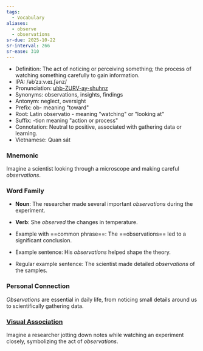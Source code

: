 ```yaml
---
tags:
  - Vocabulary
aliases:
  - observe
  - observations
sr-due: 2025-10-22
sr-interval: 266
sr-ease: 310
---
```

- Definition: The act of noticing or perceiving something; the process of watching something carefully to gain information.
- IPA: /əbˈzɜːv.eɪ.ʃənz/
- Pronunciation: [uhb-ZURV-ay-shuhnz](https://www.google.com/search?q=how+to+pronounce+observations)
- Synonyms: observations, insights, findings
- Antonym: neglect, oversight
- Prefix: ob- meaning "toward"
- Root: Latin observatio - meaning "watching" or "looking at"
- Suffix: -tion meaning "action or process"
- Connotation: Neutral to positive, associated with gathering data or learning.
- Vietnamese: Quan sát

### Mnemonic

Imagine a scientist looking through a microscope and making careful *observations*.

### Word Family

- **Noun**: The researcher made several important *observations* during the experiment.
- **Verb**: She *observed* the changes in temperature.
  
- Example with ==common phrase==: The ==observations== led to a significant conclusion.
- Example sentence: His *observations* helped shape the theory.
- Regular example sentence: The scientist made detailed *observations* of the samples.

### Personal Connection

*Observations* are essential in daily life, from noticing small details around us to scientifically gathering data.

### [Visual Association](https://www.google.com/search?tbm=isch&q=observations)

Imagine a researcher jotting down notes while watching an experiment closely, symbolizing the act of *observations*.
